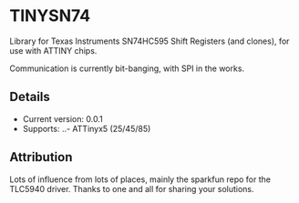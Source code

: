 # TINYSN74
Library for Texas Instruments SN74HC595 Shift Registers (and clones),
for use with ATTINY chips.

Communication is currently bit-banging, with SPI in the works.  

## Details
- Current version: 0.0.1
- Supports:
..- ATTinyx5 (25/45/85)

## Attribution
Lots of influence from lots of places, mainly the sparkfun repo for the
TLC5940 driver.  Thanks to one and all for sharing your solutions.
